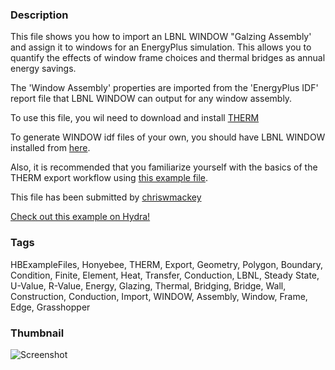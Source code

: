 ### Description 
This file shows you how to import an LBNL WINDOW "Galzing Assembly' and assign it to windows for an EnergyPlus simulation.  This allows you to quantify the effects of window frame choices and thermal bridges as annual energy savings.
The 'Window Assembly' properties are imported from the 'EnergyPlus IDF' report file that LBNL WINDOW can output for any window assembly.
To use this file, you wil need to download and install [THERM](https://windows.lbl.gov/software/therm)
To generate WINDOW idf files of your own, you should have LBNL WINDOW installed from [here](https://windows.lbl.gov/software/window/window.html).
 Also, it is recommended that you familiarize yourself with the basics of the THERM export workflow using [this example file](http://hydrashare.github.io/hydra/viewer?owner=chriswmackey&fork=hydra_2&id=THERM_Export_Workflow).

This file has been submitted by [chriswmackey](https://github.com/chriswmackey)

[Check out this example on Hydra!](http://hydrashare.github.io/hydra/viewer?owner=chriswmackey&fork=hydra_2&id=Import_LBNL_WINDOW_Glazing_Assembly_for_EnergyPlus)
### Tags 
HBExampleFiles, Honyebee, THERM, Export, Geometry, Polygon, Boundary, Condition, Finite, Element, Heat, Transfer, Conduction, LBNL, Steady State, U-Value, R-Value, Energy, Glazing, Thermal, Bridging, Bridge, Wall, Construction, Conduction, Import, WINDOW, Assembly, Window, Frame, Edge, Grasshopper
### Thumbnail 
![Screenshot](https://raw.githubusercontent.com/chriswmackey/hydra/master/Import_LBNL_WINDOW_Glazing_Assembly_for_EnergyPlus/thumbnail.png)
